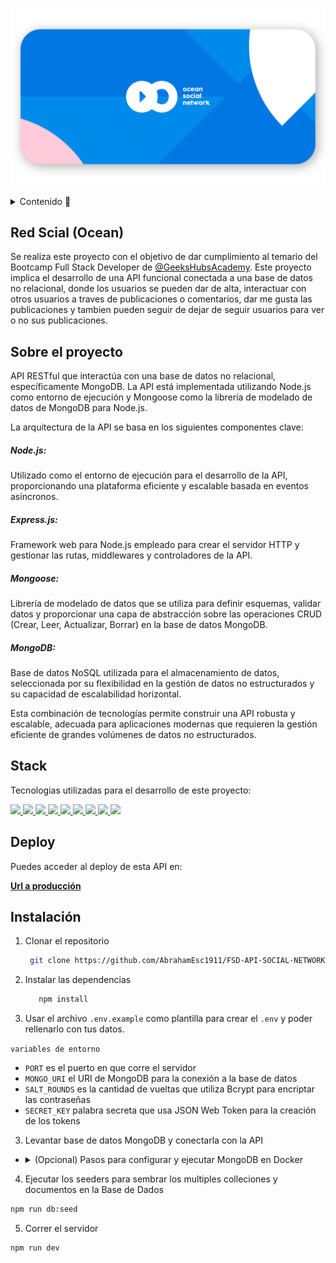 !['banner'](./images/oc%20social%20network.svg)

<details>
  <summary>Contenido 📝</summary>
  <ol>
    <li><a href="####Social Network">Social Network</a></li>
    <li><a href="#sobre-el-proyecto">Sobre el proyecto</a></li>
    <li><a href="#stack">Stack</a></li>
    <li><a href="#deploy-🚀">Deploy</a></li>
    <li><a href="#diagrama-bd">Diagrama</a></li>
    <li><a href="#instalación-en-local">Instalación</a></li>
    <li><a href="#endpoints">Endpoints</a></li>
    <li><a href="#futuras-funcionalidades">Futuras funcionalidades</a></li>
    <li><a href="#contribuciones">Contribuciones</a></li>
    <li><a href="#contacto">Contacto</a></li>
  </ol>
</details>

## Red Scial (Ocean)
Se realiza este proyecto con el objetivo de dar cumplimiento al temario del Bootcamp Full Stack Developer de [@GeeksHubsAcademy](https://github.com/GeeksHubsAcademy). Este proyecto implica el desarrollo de una API funcional conectada a una base de datos no relacional, donde los usuarios se pueden dar de alta, interactuar con otros usuarios a traves de publicaciones o comentarios, dar me gusta las publicaciones y tambien pueden seguir de dejar de seguir usuarios para ver o no sus publicaciones. 

## Sobre el proyecto
API RESTful que interactúa con una base de datos no relacional, específicamente MongoDB. La API está implementada utilizando Node.js como entorno de ejecución y Mongoose como la librería de modelado de datos de MongoDB para Node.js.

La arquitectura de la API se basa en los siguientes componentes clave:

##### Node.js:
Utilizado como el entorno de ejecución para el desarrollo de la API, proporcionando una plataforma eficiente y escalable basada en eventos asíncronos.

##### Express.js:
Framework web para Node.js empleado para crear el servidor HTTP y gestionar las rutas, middlewares y controladores de la API.

##### Mongoose:
Librería de modelado de datos que se utiliza para definir esquemas, validar datos y proporcionar una capa de abstracción sobre las operaciones CRUD (Crear, Leer, Actualizar, Borrar) en la base de datos MongoDB.

##### MongoDB:
Base de datos NoSQL utilizada para el almacenamiento de datos, seleccionada por su flexibilidad en la gestión de datos no estructurados y su capacidad de escalabilidad horizontal.

Esta combinación de tecnologías permite construir una API robusta y escalable, adecuada para aplicaciones modernas que requieren la gestión eficiente de grandes volúmenes de datos no estructurados.

## Stack
Tecnologias utilizadas para el desarrollo de este proyecto: 

<a href="https://nodejs.org/es/">
    <img src= "https://img.shields.io/badge/node.js-026E00?style=for-the-badge&logo=node.js&logoColor=white"/>
</a>
<a href="https://developer.mozilla.org/es/docs/Web/JavaScript">
    <img src= "https://img.shields.io/badge/javascipt-EFD81D?style=for-the-badge&logo=javascript&logoColor=black"/>
</a>
<a href="https://www.mongodb.com/es">
    <img src= "https://img.shields.io/badge/MongoDB-%234ea94b.svg?style=for-the-badge&logo=mongodb&logoColor=white"/>
</a>
<a href="https://expressjs.com/">
    <img src= "https://img.shields.io/badge/express.js-%23404d59.svg?style=for-the-badge&logo=express&logoColor=%2361DAFB"/>
</a>
<a href="https://mongoosejs.com/">
    <img src= "https://img.shields.io/badge/MONGOOSE-url?style=for-the-badge&logo=MONGOOSE&color=%23880000
    "/>
</a>
<a href="https://www.postman.com/">
    <img src= "https://img.shields.io/badge/Postman-FF6C37?style=for-the-badge&logo=postman&logoColor=white
    "/>
</a>
<a href="https://www.github.com/">
    <img src= "https://img.shields.io/badge/github-24292F?style=for-the-badge&logo=github&logoColor=white"/>
</a>
<a href="https://git-scm.com/">
    <img src= "https://img.shields.io/badge/git-F54D27?style=for-the-badge&logo=git&logoColor=white"/>
</a>
<a href="https://jwt.io/">
    <img src= "https://img.shields.io/badge/JWT-black?style=for-the-badge&logo=JSON%20web%20tokens"/>
</a>

## Deploy  
Puedes acceder al deploy de esta API en:
<div >
    <a href="https://tattoostudio.zeabur.app"><strong>Url a producción </strong></a>
</div>

## Instalación
1. Clonar el repositorio
   ```bash
    git clone https://github.com/AbrahamEsc1911/FSD-API-SOCIAL-NETWORK.git   
2. Instalar las dependencias
   ```bash
      npm install
3. Usar el archivo `.env.example` como plantilla para crear el `.env` y poder rellenarlo con tus datos.

`variables de entorno`
- `PORT` es el puerto en que corre el servidor
- `MONGO_URI` el URI de MongoDB para la conexión a la base de datos
- `SALT_ROUNDS` es la cantidad de vueltas que utiliza Bcrypt para encriptar las contraseñas
- `SECRET_KEY` palabra secreta que usa JSON Web Token para la creación de los tokens
3. Levantar base de datos MongoDB y conectarla con la API
- <details>
  <summary>(Opcional) Pasos para configurar y ejecutar MongoDB en Docker</summary>

  1. Hacer un pull de la imagen de MongoDB
     ```bash
     docker pull mongo
     ```

  2. Crear un contenedor de MongoDB
     Personaliza los datos como:
     - `--name` (nombre del contenedor)
     - `-p ...:27017` (puerto)
     - `...PASSWORD` (contraseña)

     Ejemplo:
     ```bash
     docker run -d -p 27017:27017 --name nombre_del_contenedor -v mongo_data:/data/db -e MONGO_INITDB_ROOT_USERNAME=root -e MONGO_INITDB_ROOT_PASSWORD=tu_password mongo:latest
     ```

  3. Verificar si el contenedor está en ejecución
     ```bash
     docker ps
     ```
  4. Si el contenedor no está en ejecución, iniciarlo
     ```bash
     docker start nombre_del_contenedor
     ```
</details>

4. Ejecutar los seeders para sembrar los multiples colleciones y documentos en la Base de Dados
  ```bash
  npm run db:seed 
  ```
5. Correr el servidor
  ```bash
  npm run dev
  ``` 
